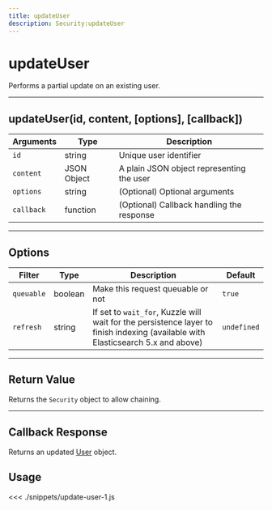 ```yaml
---
title: updateUser
description: Security:updateUser
---
```


# updateUser

Performs a partial update on an existing user.

---

## updateUser(id, content, [options], [callback])

| Arguments  | Type        | Description                               |
| ---------- | ----------- | ----------------------------------------- |
| `id`       | string      | Unique user identifier                    |
| `content`  | JSON Object | A plain JSON object representing the user |
| `options`  | string      | (Optional) Optional arguments             |
| `callback` | function    | (Optional) Callback handling the response |

---

## Options

| Filter     | Type    | Description                                                                                                                      | Default     |
| ---------- | ------- | -------------------------------------------------------------------------------------------------------------------------------- | ----------- |
| `queuable` | boolean | Make this request queuable or not                                                                                                | `true`      |
| `refresh`  | string  | If set to `wait_for`, Kuzzle will wait for the persistence layer to finish indexing (available with Elasticsearch 5.x and above) | `undefined` |

---

## Return Value

Returns the `Security` object to allow chaining.

---

## Callback Response

Returns an updated [User](/sdk/js/5/user) object.

## Usage

<<< ./snippets/update-user-1.js
